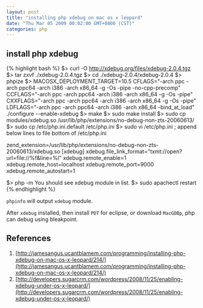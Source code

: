 ```yaml
---
layout: post
title: "installing php xdebug on mac os x leopard"
date: "Thu Mar 05 2009 00:02:00 GMT+0800 (CST)"
categories: php
---
```


install php xdebug
-----

{% highlight bash %}
$> curl -O http://xdebug.org/files/xdebug-2.0.4.tgz
$> tar zxvf ./xdebug-2.0.4.tgz
$> cd ./xdebug-2.0.4/xdebug-2.0.4
$> phpize
$> MACOSX_DEPLOYMENT_TARGET=10.5 CFLAGS="-arch ppc -arch ppc64 -arch i386 -arch x86_64 -g -Os -pipe -no-cpp-precomp" CCFLAGS="-arch ppc -arch ppc64 -arch i386 -arch x86_64 -g -Os -pipe" CXXFLAGS="-arch ppc -arch ppc64 -arch i386 -arch x86_64 -g -Os -pipe" LDFLAGS="-arch ppc -arch ppc64 -arch i386 -arch x86_64 -bind_at_load" ./configure --enable-xdebug
$> make
$> sudo make install
$> sudo cp modules/xdebug.so /usr/lib/php/extensions/no-debug-non-zts-20060613/
$> sudo cp /etc/php.ini.default /etc/php.ini
$> sudo vi /etc/php.ini
; append below lines to file bottom of /etc/php.ini

zend_extension=/usr/lib/php/extensions/no-debug-non-zts-20060613/xdebug.so
[xdebug]
xdebug.file_link_format="txmt://open?url=file://%f&line=%l"
xdebug.remote_enable=1
xdebug.remote_host=localhost
xdebug.remote_port=9000
xdebug.remote_autostart=1

$> php -m
You should see xdebug module in list.
$> sudo apachectl restart
{% endhighlight %}

`phpinfo` will output `xdebug` module.

After `xdebug` installed, then install `PDT` for eclipse, or download `MacGDBp`, php can debug using bleakpoint.

References
-----

1. [http://jamesangus.ucantblamem.com/programming/installing-php-xdebug-on-mac-os-x-leopard/214/](http://jamesangus.ucantblamem.com/programming/installing-php-xdebug-on-mac-os-x-leopard/214/)
2. [http://developers.sugarcrm.com/wordpress/2008/11/25/enabling-xdebug-under-os-x-leopard/](http://developers.sugarcrm.com/wordpress/2008/11/25/enabling-xdebug-under-os-x-leopard/)
